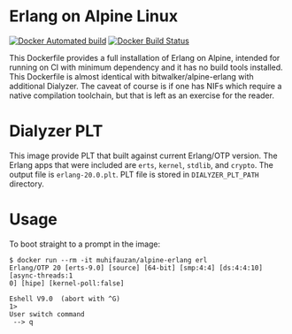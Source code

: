 # Erlang on Alpine Linux

[![Docker Automated build](https://img.shields.io/docker/automated/muhifauzan/alpine-erlang.svg)](https://hub.docker.com/r/muhifauzan/alpine-erlang/)
[![Docker Build Status](https://img.shields.io/docker/build/muhifauzan/alpine-erlang.svg)](https://hub.docker.com/r/muhifauzan/alpine-erlang/builds/)

This Dockerfile provides a full installation of Erlang on Alpine, intended for
running on CI with minimum dependency and it has no build tools installed. This
Dockerfile is almost identical with bitwalker/alpine-erlang with additional
Dialyzer. The caveat of course is if one has NIFs which require a native
compilation toolchain, but that is left as an exercise for the reader.

# Dialyzer PLT

This image provide PLT that built against current Erlang/OTP version. The Erlang
apps that were included are `erts`, `kernel`, `stdlib`, and `crypto`. The output
file is `erlang-20.0.plt`. PLT file is stored in `DIALYZER_PLT_PATH` directory.


# Usage

To boot straight to a prompt in the image:

```shell
$ docker run --rm -it muhifauzan/alpine-erlang erl
Erlang/OTP 20 [erts-9.0] [source] [64-bit] [smp:4:4] [ds:4:4:10] [async-threads:1
0] [hipe] [kernel-poll:false]

Eshell V9.0  (abort with ^G)
1>
User switch command
 --> q
```

<!--  LocalWords:  bitwalker
 -->
